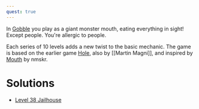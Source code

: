 ```yaml
---
quest: true
---
```


In [Gobble](https://play.fancade.com/5F39593BFC59C233) you play as a giant monster mouth, eating everything in sight! Except people. You're allergic to people.

Each series of 10 levels adds a new twist to the basic mechanic. The game is based on the earlier game [Hole](https://play.fancade.com/5D0E52CAC34823EE), also by [[Martin Magni]], and inspired by [Mouth](https://play.fancade.com/5E80AD79BECB385E) by nmskr.

# Solutions

- [Level 38 Jailhouse](https://youtu.be/rmqZOjpU1u0?t=516)